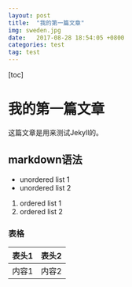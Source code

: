 ```yaml
---
layout: post
title:  "我的第一篇文章"
img: sweden.jpg
date:   2017-08-28 18:54:05 +0800
categories: test
tag: test
---
```

[toc]

# 我的第一篇文章
这篇文章是用来测试Jekyll的。

## markdown语法
* unordered list 1
* unordered list 2

1. ordered list 1
1. ordered list 2

### 表格
|表头1|表头2|
|-----|-----|
|内容1|内容2|
